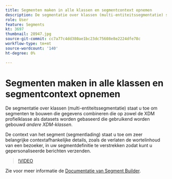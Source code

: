 ```yaml
---
title: Segmenten maken in alle klassen en segmentcontext opnemen
description: De segmentatie over klassen (multi-entiteitssegmentatie) staat u toe om segmenten te bouwen die gegevens combineren die op zowel de XDM profielklasse als datasets worden gebaseerd die gebruikend andere klassen XDM worden gebouwd. De context van het segment (segmentlading) staat u toe om zeer belangrijke contextafhankelijke details, zoals de verlaten de wortelinhoud van een bezoeker, in uw segmentdefinitie te verstrekken zodat kunt u gepersonaliseerde berichten verzenden.
role: User
feature: Segments
kt: 3697
thumbnail: 28947.jpg
source-git-commit: cc7a77c4dd380ae1bc23dc75608e8e2224dfe78c
workflow-type: tm+mt
source-wordcount: '140'
ht-degree: 0%

---
```



# Segmenten maken in alle klassen en segmentcontext opnemen

De segmentatie over klassen (multi-entiteitssegmentatie) staat u toe om segmenten te bouwen die gegevens combineren die op zowel de XDM profielklasse als datasets worden gebaseerd die gebruikend worden gebouwd *andere XDM-klassen*.

De context van het segment (segmentlading) staat u toe om zeer belangrijke contextafhankelijke details, zoals de verlaten de wortelinhoud van een bezoeker, in uw segmentdefinitie te verstrekken zodat kunt u gepersonaliseerde berichten verzenden.
>[!VIDEO](https://video.tv.adobe.com/v/28947?quality=12&learn=on)

Zie voor meer informatie de [Documentatie van Segment Builder](https://experienceleague.adobe.com/docs/experience-platform/segmentation/ui/segment-builder.html).

